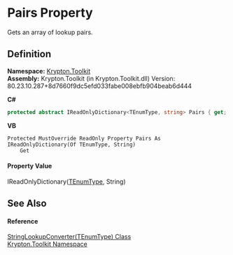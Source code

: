 # Pairs Property


Gets an array of lookup pairs.



## Definition
**Namespace:** <a href="79d2eac2-21f4-54ff-7552-b20c33c30600.md">Krypton.Toolkit</a>  
**Assembly:** Krypton.Toolkit (in Krypton.Toolkit.dll) Version: 80.23.10.287+8d7660f9dc5efd033fabe008ebfb904beab6d444

**C#**
``` C#
protected abstract IReadOnlyDictionary<TEnumType, string> Pairs { get; }
```
**VB**
``` VB
Protected MustOverride ReadOnly Property Pairs As IReadOnlyDictionary(Of TEnumType, String)
	Get
```



#### Property Value
IReadOnlyDictionary(<a href="99324d69-1df2-d667-2822-25e081918839.md">TEnumType</a>, String)

## See Also


#### Reference
<a href="99324d69-1df2-d667-2822-25e081918839.md">StringLookupConverter(TEnumType) Class</a>  
<a href="79d2eac2-21f4-54ff-7552-b20c33c30600.md">Krypton.Toolkit Namespace</a>  
